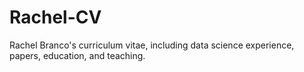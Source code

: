 # Rachel-CV
Rachel Branco's curriculum vitae, including data science experience, papers, education, and teaching.
